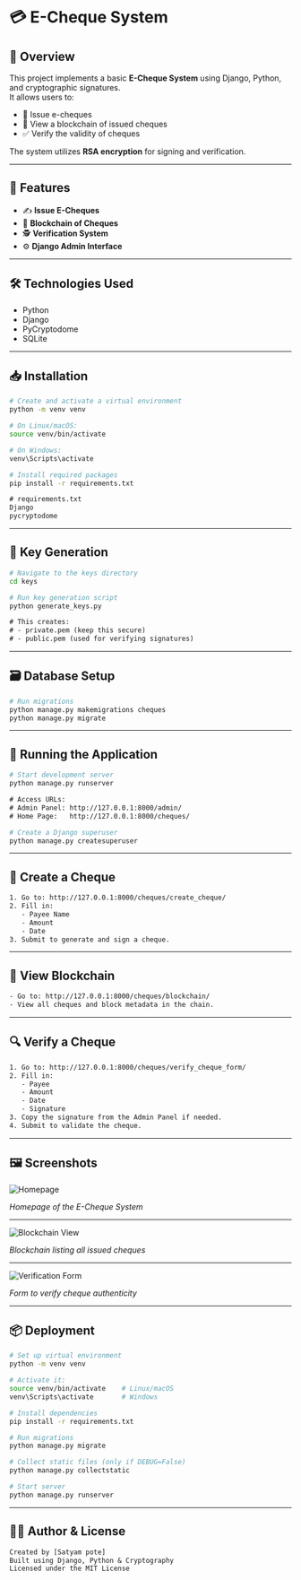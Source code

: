 # 💳 E-Cheque System

## 🧾 Overview

This project implements a basic **E-Cheque System** using Django, Python, and cryptographic signatures.  
It allows users to:

- 📝 Issue e-cheques  
- 🔗 View a blockchain of issued cheques  
- ✅ Verify the validity of cheques  

The system utilizes **RSA encryption** for signing and verification.

---

## 🚀 Features

- ✍️ **Issue E-Cheques**  
- 🧱 **Blockchain of Cheques**  
- 🕵️ **Verification System**  
- ⚙️ **Django Admin Interface**

---

## 🛠️ Technologies Used

- Python  
- Django  
- PyCryptodome  
- SQLite  

---

## 📥 Installation

```bash
# Create and activate a virtual environment
python -m venv venv

# On Linux/macOS:
source venv/bin/activate

# On Windows:
venv\Scripts\activate

# Install required packages
pip install -r requirements.txt
```

```txt
# requirements.txt
Django
pycryptodome
```

---

## 🔑 Key Generation

```bash
# Navigate to the keys directory
cd keys

# Run key generation script
python generate_keys.py
```

```txt
# This creates:
# - private.pem (keep this secure)
# - public.pem (used for verifying signatures)
```

---

## 🗃️ Database Setup

```bash
# Run migrations
python manage.py makemigrations cheques
python manage.py migrate
```

---

## 🚦 Running the Application

```bash
# Start development server
python manage.py runserver
```

```txt
# Access URLs:
# Admin Panel: http://127.0.0.1:8000/admin/
# Home Page:   http://127.0.0.1:8000/cheques/
```

```bash
# Create a Django superuser
python manage.py createsuperuser
```

---

## 🧾 Create a Cheque

```txt
1. Go to: http://127.0.0.1:8000/cheques/create_cheque/
2. Fill in:
   - Payee Name
   - Amount
   - Date
3. Submit to generate and sign a cheque.
```

---

## 🔗 View Blockchain

```txt
- Go to: http://127.0.0.1:8000/cheques/blockchain/
- View all cheques and block metadata in the chain.
```

---

## 🔍 Verify a Cheque

```txt
1. Go to: http://127.0.0.1:8000/cheques/verify_cheque_form/
2. Fill in:
   - Payee
   - Amount
   - Date
   - Signature
3. Copy the signature from the Admin Panel if needed.
4. Submit to validate the cheque.
```

---

## 🖼️ Screenshots

![Homepage](https://github.com/user-attachments/assets/6b74914a-8bc1-46ca-9983-94e2b6a0af43)

*Homepage of the E-Cheque System*

---

![Blockchain View](https://github.com/user-attachments/assets/2b1f5647-4ce2-4a7b-97d6-6108c044a921)

*Blockchain listing all issued cheques*

---

![Verification Form](https://github.com/user-attachments/assets/cf08e205-9207-4768-ac75-dad42fb7ef3f)

*Form to verify cheque authenticity*

---

## 📦 Deployment

```bash
# Set up virtual environment
python -m venv venv

# Activate it:
source venv/bin/activate    # Linux/macOS
venv\Scripts\activate       # Windows

# Install dependencies
pip install -r requirements.txt

# Run migrations
python manage.py migrate

# Collect static files (only if DEBUG=False)
python manage.py collectstatic

# Start server
python manage.py runserver
```

---

## 👨‍💼 Author & License

```txt
Created by [Satyam pote]  
Built using Django, Python & Cryptography  
Licensed under the MIT License  
```
